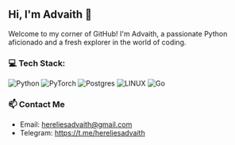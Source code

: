 ## Hi, I'm Advaith 👋

Welcome to my corner of GitHub! I'm Advaith, a passionate Python aficionado and a fresh explorer in the world of coding.

### 💻 Tech Stack:
![Python](https://img.shields.io/badge/python-3670A0?style=plastic&logo=python&logoColor=ffdd54) ![PyTorch](https://img.shields.io/badge/PyTorch-%23EE4C2C.svg?style=plastic&logo=PyTorch&logoColor=white) ![Postgres](https://img.shields.io/badge/postgres-%23316192.svg?style=plastic&logo=postgresql&logoColor=white) ![LINUX](https://img.shields.io/badge/Linux-FCC624?style=plastic&logo=linux&logoColor=black) ![Go](https://img.shields.io/badge/go-%2300ADD8.svg?style=plastic&logo=go&logoColor=white)

### 📫 Contact Me

- Email: hereliesadvaith@gmail.com
- Telegram: https://t.me/hereliesadvaith
